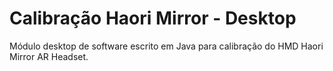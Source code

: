 # Calibração Haori Mirror - Desktop

Módulo desktop de software escrito em Java para calibração do HMD Haori Mirror AR Headset.
